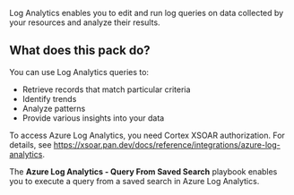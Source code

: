 Log Analytics enables you to edit and run log queries on data collected by your resources and analyze their results. 

## What does this pack do?

You can use Log Analytics queries to:
- Retrieve records that match particular criteria
- Identify trends
- Analyze patterns
- Provide various insights into your data

To access Azure Log Analytics, you need Cortex XSOAR authorization. For details, see https://xsoar.pan.dev/docs/reference/integrations/azure-log-analytics.

The **Azure Log Analytics - Query From Saved Search** playbook enables you to execute a query from a saved search in Azure Log Analytics.

